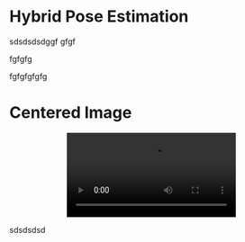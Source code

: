 # Hybrid Pose Estimation

sdsdsdsdggf
gfgf

fgfgfg


fgfgfgfgfg

# Centered Image
<p align="center">
  <video src="https://user-images.githubusercontent.com/169707/126715420-991ad821-9ac8-4b66-b79e-e0966e0f3a89.mp4" controls="controls" style="max-width: 730px;">
</p>



sdsdsdsd


